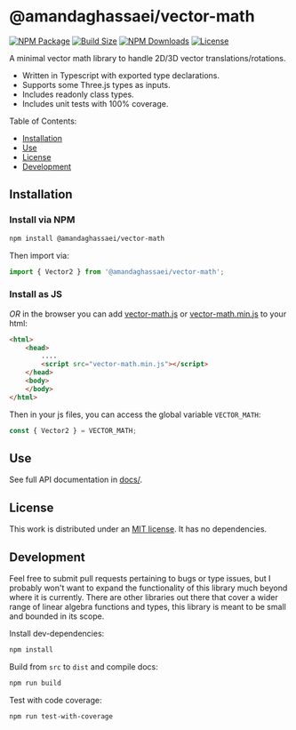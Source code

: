 # @amandaghassaei/vector-math
[![NPM Package](https://img.shields.io/npm/v/@amandaghassaei/vector-math)](https://www.npmjs.com/package/@amandaghassaei/vector-math)
[![Build Size](https://img.shields.io/bundlephobia/min/@amandaghassaei/vector-math)](https://bundlephobia.com/result?p=@amandaghassaei/vector-math)
[![NPM Downloads](https://img.shields.io/npm/dw/@amandaghassaei/vector-math)](https://www.npmtrends.com/@amandaghassaei/vector-math)
[![License](https://img.shields.io/npm/l/@amandaghassaei/vector-math)](https://github.com/amandaghassaei/vector-math/blob/main/LICENSE)

A minimal vector math library to handle 2D/3D vector translations/rotations.

- Written in Typescript with exported type declarations.
- Supports some Three.js types as inputs.
- Includes readonly class types.
- Includes unit tests with 100% coverage.

Table of Contents:

- [Installation](#installation)
- [Use](#use)
- [License](#license)
- [Development](#development)

## Installation

### Install via NPM

```sh
npm install @amandaghassaei/vector-math
```
Then import via:
```js
import { Vector2 } from '@amandaghassaei/vector-math';
```

### Install as JS
*OR* in the browser you can add [vector-math.js](https://github.com/amandaghassaei/vector-math/blob/main/dist/vector-math.js) or [vector-math.min.js](https://github.com/amandaghassaei/vector-math/blob/main/dist/vector-math.min.js) to your html:
```html
<html>
    <head>
        ....
        <script src="vector-math.min.js"></script>
    </head>
    <body>
    </body>
</html>
```
Then in your js files, you can access the global variable `VECTOR_MATH`:

```js
const { Vector2 } = VECTOR_MATH;
```

## Use

See full API documentation in [docs/](https://github.com/amandaghassaei/vector-math/tree/main/docs).


## License

This work is distributed under an [MIT license](https://github.com/amandaghassaei/vector-math/blob/main/LICENSE).  It has no dependencies.


## Development

Feel free to submit pull requests pertaining to bugs or type issues, but I probably won't want to expand the functionality of this library much beyond where it is currently.  There are other libraries out there that cover a wider range of linear algebra functions and types, this library is meant to be small and bounded in its scope.

Install dev-dependencies:

```sh
npm install
```

Build from `src` to `dist` and compile docs:

```sh
npm run build
```

Test with code coverage:

```sh
npm run test-with-coverage
```

